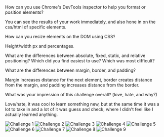 How can you use Chrome's DevTools inspector to help you format or position elements?

You can see the results of your work immediately, and also hone in on the css/html of specific elements.

How can you resize elements on the DOM using CSS?

Height/width px and percentages.

What are the differences between absolute, fixed, static, and relative positioning? Which did you find easiest to use? Which was most difficult?

What are the differences between margin, border, and padding?

Margin increases distance for the next element, border creates distance from the margin, and padding increases distance from the border.

What was your impression of this challenge overall? (love, hate, and why?)

Love/hate, it was cool to learn something new, but at the same time it was a lot to take in and a lot of it was guess and check, where I didn't feel like I actually learned anything.

![Challenge 1](imgs/challenge-1.png)
![Challenge 2](imgs/challenge-2.png)
![Challenge 3](imgs/challenge-3.png)
![Challenge 4](imgs/challenge-4.png)
![Challenge 5](imgs/challenge-5.png)
![Challenge 6](imgs/challenge-6.png)
![Challenge 7](imgs/challenge-7.png)
![Challenge 8](imgs/challenge-8.png)
![Challenge 9](imgs/challenge-9.png)